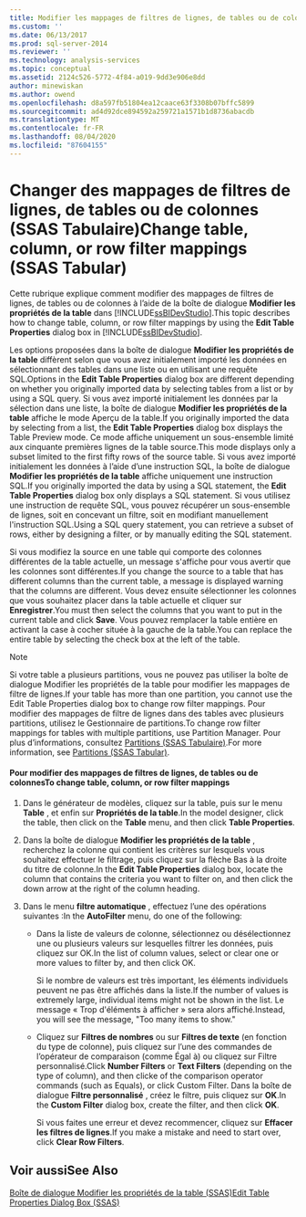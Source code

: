 ```yaml
---
title: Modifier les mappages de filtres de lignes, de tables ou de colonnes (SSAS tabulaire) | Microsoft Docs
ms.custom: ''
ms.date: 06/13/2017
ms.prod: sql-server-2014
ms.reviewer: ''
ms.technology: analysis-services
ms.topic: conceptual
ms.assetid: 2124c526-5772-4f84-a019-9dd3e906e8dd
author: minewiskan
ms.author: owend
ms.openlocfilehash: d8a597fb51804ea12caace63f3308b07bffc5899
ms.sourcegitcommit: ad4d92dce894592a259721a1571b1d8736abacdb
ms.translationtype: MT
ms.contentlocale: fr-FR
ms.lasthandoff: 08/04/2020
ms.locfileid: "87604155"
---
```

# <a name="change-table-column-or-row-filter-mappings-ssas-tabular"></a><span data-ttu-id="42108-102">Changer des mappages de filtres de lignes, de tables ou de colonnes (SSAS Tabulaire)</span><span class="sxs-lookup"><span data-stu-id="42108-102">Change table, column, or row filter mappings (SSAS Tabular)</span></span>
  <span data-ttu-id="42108-103">Cette rubrique explique comment modifier des mappages de filtres de lignes, de tables ou de colonnes à l’aide de la boîte de dialogue **Modifier les propriétés de la table** dans [!INCLUDE[ssBIDevStudio](../../includes/ssbidevstudio-md.md)].</span><span class="sxs-lookup"><span data-stu-id="42108-103">This topic describes how to change table, column, or row filter mappings by using the **Edit Table Properties** dialog box in [!INCLUDE[ssBIDevStudio](../../includes/ssbidevstudio-md.md)].</span></span>  
  
 <span data-ttu-id="42108-104">Les options proposées dans la boîte de dialogue **Modifier les propriétés de la table** diffèrent selon que vous avez initialement importé les données en sélectionnant des tables dans une liste ou en utilisant une requête SQL.</span><span class="sxs-lookup"><span data-stu-id="42108-104">Options in the **Edit Table Properties** dialog box are different depending on whether you originally imported data by selecting tables from a list or by using a SQL query.</span></span> <span data-ttu-id="42108-105">Si vous avez importé initialement les données par la sélection dans une liste, la boîte de dialogue **Modifier les propriétés de la table** affiche le mode Aperçu de la table.</span><span class="sxs-lookup"><span data-stu-id="42108-105">If you originally imported the data by selecting from a list, the **Edit Table Properties** dialog box displays the Table Preview mode.</span></span> <span data-ttu-id="42108-106">Ce mode affiche uniquement un sous-ensemble limité aux cinquante premières lignes de la table source.</span><span class="sxs-lookup"><span data-stu-id="42108-106">This mode displays only a subset limited to the first fifty rows of the source table.</span></span> <span data-ttu-id="42108-107">Si vous avez importé initialement les données à l’aide d’une instruction SQL, la boîte de dialogue **Modifier les propriétés de la table** affiche uniquement une instruction SQL.</span><span class="sxs-lookup"><span data-stu-id="42108-107">If you originally imported the data by using a SQL statement, the **Edit Table Properties** dialog box only displays a SQL statement.</span></span> <span data-ttu-id="42108-108">Si vous utilisez une instruction de requête SQL, vous pouvez récupérer un sous-ensemble de lignes, soit en concevant un filtre, soit en modifiant manuellement l'instruction SQL.</span><span class="sxs-lookup"><span data-stu-id="42108-108">Using a SQL query statement, you can retrieve a subset of rows, either by designing a filter, or by manually editing the SQL statement.</span></span>  
  
 <span data-ttu-id="42108-109">Si vous modifiez la source en une table qui comporte des colonnes différentes de la table actuelle, un message s'affiche pour vous avertir que les colonnes sont différentes.</span><span class="sxs-lookup"><span data-stu-id="42108-109">If you change the source to a table that has different columns than the current table, a message is displayed warning that the columns are different.</span></span> <span data-ttu-id="42108-110">Vous devez ensuite sélectionner les colonnes que vous souhaitez placer dans la table actuelle et cliquer sur **Enregistrer**.</span><span class="sxs-lookup"><span data-stu-id="42108-110">You must then select the columns that you want to put in the current table and click **Save**.</span></span> <span data-ttu-id="42108-111">Vous pouvez remplacer la table entière en activant la case à cocher située à la gauche de la table.</span><span class="sxs-lookup"><span data-stu-id="42108-111">You can replace the entire table by selecting the check box at the left of the table.</span></span>  
  
> [!NOTE]  
>  <span data-ttu-id="42108-112">Si votre table a plusieurs partitions, vous ne pouvez pas utiliser la boîte de dialogue Modifier les propriétés de la table pour modifier les mappages de filtre de lignes.</span><span class="sxs-lookup"><span data-stu-id="42108-112">If your table has more than one partition, you cannot use the Edit Table Properties dialog box to change row filter mappings.</span></span> <span data-ttu-id="42108-113">Pour modifier des mappages de filtre de lignes dans des tables avec plusieurs partitions, utilisez le Gestionnaire de partitions.</span><span class="sxs-lookup"><span data-stu-id="42108-113">To change row filter mappings for tables with multiple partitions, use Partition Manager.</span></span> <span data-ttu-id="42108-114">Pour plus d’informations, consultez [Partitions &#40;SSAS Tabulaire&#41;](partitions-ssas-tabular.md).</span><span class="sxs-lookup"><span data-stu-id="42108-114">For more information, see [Partitions &#40;SSAS Tabular&#41;](partitions-ssas-tabular.md).</span></span>  
  
#### <a name="to-change-table-column-or-row-filter-mappings"></a><span data-ttu-id="42108-115">Pour modifier des mappages de filtres de lignes, de tables ou de colonnes</span><span class="sxs-lookup"><span data-stu-id="42108-115">To change table, column, or row filter mappings</span></span>  
  
1.  <span data-ttu-id="42108-116">Dans le générateur de modèles, cliquez sur la table, puis sur le menu **Table** , et enfin sur **Propriétés de la table**.</span><span class="sxs-lookup"><span data-stu-id="42108-116">In the model designer, click the table, then click on the **Table** menu, and then click **Table Properties**.</span></span>  
  
2.  <span data-ttu-id="42108-117">Dans la boîte de dialogue **Modifier les propriétés de la table** , recherchez la colonne qui contient les critères sur lesquels vous souhaitez effectuer le filtrage, puis cliquez sur la flèche Bas à la droite du titre de colonne.</span><span class="sxs-lookup"><span data-stu-id="42108-117">In the **Edit Table Properties** dialog box, locate the column that contains the criteria you want to filter on, and then click the down arrow at the right of the column heading.</span></span>  
  
3.  <span data-ttu-id="42108-118">Dans le menu **filtre automatique** , effectuez l’une des opérations suivantes :</span><span class="sxs-lookup"><span data-stu-id="42108-118">In the **AutoFilter** menu, do one of the following:</span></span>  
  
    -   <span data-ttu-id="42108-119">Dans la liste de valeurs de colonne, sélectionnez ou désélectionnez une ou plusieurs valeurs sur lesquelles filtrer les données, puis cliquez sur OK.</span><span class="sxs-lookup"><span data-stu-id="42108-119">In the list of column values, select or clear one or more values to filter by, and then click OK.</span></span>  
  
         <span data-ttu-id="42108-120">Si le nombre de valeurs est très important, les éléments individuels peuvent ne pas être affichés dans la liste.</span><span class="sxs-lookup"><span data-stu-id="42108-120">If the number of values is extremely large, individual items might not be shown in the list.</span></span> <span data-ttu-id="42108-121">Le message « Trop d'éléments à afficher » sera alors affiché.</span><span class="sxs-lookup"><span data-stu-id="42108-121">Instead, you will see the message, "Too many items to show."</span></span>  
  
    -   <span data-ttu-id="42108-122">Cliquez sur **Filtres de nombres** ou sur **Filtres de texte** (en fonction du type de colonne), puis cliquez sur l’une des commandes de l’opérateur de comparaison (comme Égal à) ou cliquez sur Filtre personnalisé.</span><span class="sxs-lookup"><span data-stu-id="42108-122">Click **Number Filters** or **Text Filters** (depending on the type of column), and then clicke of the comparison operator commands (such as Equals), or click Custom Filter.</span></span> <span data-ttu-id="42108-123">Dans la boîte de dialogue **Filtre personnalisé** , créez le filtre, puis cliquez sur **OK**.</span><span class="sxs-lookup"><span data-stu-id="42108-123">In the **Custom Filter** dialog box, create the filter, and then click **OK**.</span></span>  
  
         <span data-ttu-id="42108-124">Si vous faites une erreur et devez recommencer, cliquez sur **Effacer les filtres de lignes**.</span><span class="sxs-lookup"><span data-stu-id="42108-124">If you make a mistake and need to start over, click **Clear Row Filters**.</span></span>  
  
## <a name="see-also"></a><span data-ttu-id="42108-125">Voir aussi</span><span class="sxs-lookup"><span data-stu-id="42108-125">See Also</span></span>  
 [<span data-ttu-id="42108-126">Boîte de dialogue Modifier les propriétés de la table &#40;SSAS&#41;</span><span class="sxs-lookup"><span data-stu-id="42108-126">Edit Table Properties Dialog Box &#40;SSAS&#41;</span></span>](../edit-table-properties-dialog-box-ssas.md)  
  
  
